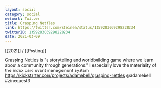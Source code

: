 ```yaml
---
layout: social
category: social
network: Twitter
title: Grasping Nettles
link: https://twitter.com/steinea/status/1359283039298228234
twitterID: 1359283039298228234
date: 2021-02-09
---
```


[[2021]] / [[Posting]]

Grasping Nettles is "a storytelling and worldbuilding game where we learn about a community through generations." I especially love the materiality of the index card event management system <https://kickstarter.com/projects/adamebell/grasping-nettles> @adamebell #zinequest3
